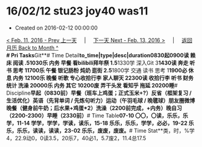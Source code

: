 # 16/02/12 stu23 joy40 was11

* Created on 2016-02-12 00:00:00

[&lt; Feb. 11, 2016 - Prev 上一天](d11.md)     \|     [下一天 Next - Feb. 13, 2016 &gt;](d13.md)     \|     [返回月历 Back to Month ^](index.md)   
**\# Pri Tasks**Git**\# Time Detail**to\_time\|type\|desc\|duration0830起0900读 赖床 阅读 .51030乐 内务 早餐 看bilibili拜年祭 1.5**1330学 深入Git 3**1430读 奔走 听书 思考 11700乐 午餐 银记肠粉 炖奶 逛街 2.5**1800学 交通 读书 思考 1**1900必 休息 内务 12100乐 晚餐 听歌 专心收拾行李 家人聊天 22300读 收拾行李 听书 财务统计 洗澡 20000乐 内务 其它 10200废 弄干头发 看知乎 拖延 20200睡**\# Discipline**早起（0830前）早餐（班车上鸡蛋；正式玉米+?）反省（框架复习 / 生活优化）英语（先背单词 / 先炼句听力）运动（午羽毛球 / 晚毽球）朋友圈微博晚餐（健身前牛奶；后水果+鸡蛋\*2）洗澡（2200前完成，+内务）晚自习（2200-2300）早睡（2330前）**\# Time Table**07-10 〇〇，〇读，乐乐，乐学，11-14 学学，学学，学读，读乐，15-18 乐乐，乐乐，学学，必必，19-22 乐乐，乐乐，读读，读读，23-02 乐乐，废废，废废。**\# Time Stat**类，时，%学4，22.9动0，0读3.5，20乐7，40必1，5.7废2，11.4总17.5

